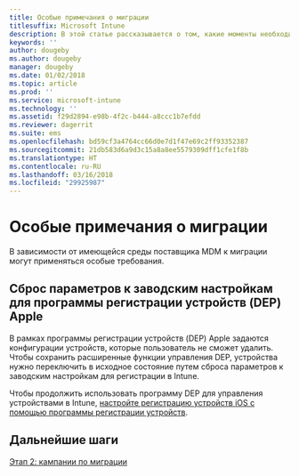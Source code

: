 ```yaml
---
title: Особые примечания о миграции
titlesuffix: Microsoft Intune
description: В этой статье рассказывается о том, какие моменты необходимо учесть, прежде чем начинать миграцию в Microsoft Intune.
keywords: ''
author: dougeby
ms.author: dougeby
manager: dougeby
ms.date: 01/02/2018
ms.topic: article
ms.prod: ''
ms.service: microsoft-intune
ms.technology: ''
ms.assetid: f29d2894-e98b-4f2c-b444-a8ccc1b7efdd
ms.reviewer: dagerrit
ms.suite: ems
ms.openlocfilehash: bd59cf3a4764cc66d0e7d1f47e69c2ff93352387
ms.sourcegitcommit: 21db583d6a9d3c15a8a8ee5579309dff1cfe1f8b
ms.translationtype: HT
ms.contentlocale: ru-RU
ms.lasthandoff: 03/16/2018
ms.locfileid: "29925987"
---
```

# <a name="special-migration-considerations"></a>Особые примечания о миграции

В зависимости от имеющейся среды поставщика MDM к миграции могут применяться особые требования.

## <a name="factory-reset-for-apples-device-enrollment-program-dep"></a>Сброс параметров к заводским настройкам для программы регистрации устройств (DEP) Apple

В рамках программы регистрации устройств (DEP) Apple задаются конфигурации устройств, которые пользователь не сможет удалить. Чтобы сохранить расширенные функции управления DEP, устройства нужно переключить в исходное состояние путем сброса параметров к заводским настройкам для регистрации в Intune.

Чтобы продолжить использовать программу DEP для управления устройствами в Intune, [настройте регистрацию устройств iOS с помощью программы регистрации устройств](device-enrollment-program-enroll-ios.md).


## <a name="next-steps"></a>Дальнейшие шаги

[Этап 2: кампании по миграции](migration-guide-campaign.md)
